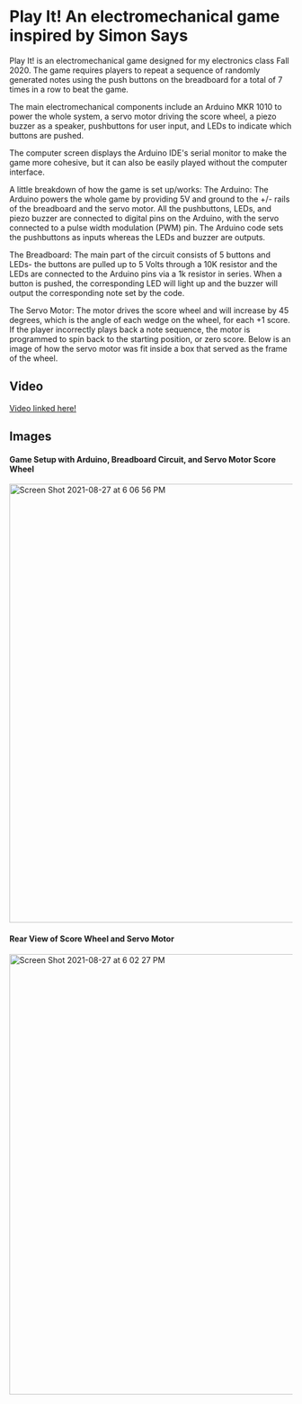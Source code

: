 # Play It! An electromechanical game inspired by Simon Says

Play It! is an electromechanical game designed for my electronics class Fall 2020. The game requires players to repeat a sequence of randomly generated notes using the push buttons on the breadboard for a total of 7 times in a row to beat the game.

The main electromechanical components include an Arduino MKR 1010 to power the whole system, a servo motor driving the score wheel, a piezo buzzer as a speaker, pushbuttons for user input, and LEDs to indicate which buttons are pushed. 

The computer screen displays the Arduino IDE's serial monitor to make the game more cohesive, but it can also be easily played without the computer interface.

A little breakdown of how the game is set up/works:
The Arduino: The Arduino powers the whole game by providing 5V and ground to the +/- rails of the breadboard and the servo motor. All the pushbuttons, LEDs, and piezo buzzer are connected to digital pins on the Arduino, with the servo connected to a pulse width modulation (PWM) pin. The Arduino code sets the pushbuttons as inputs whereas the LEDs and buzzer are outputs. 

The Breadboard: The main part of the circuit consists of 5 buttons and LEDs- the buttons are pulled up to 5 Volts through a 10K resistor and the LEDs are connected to the Arduino pins via a 1k resistor in series. When a button is pushed, the corresponding LED will light up and the buzzer will output the corresponding note set by the code. 

The Servo Motor: The motor drives the score wheel and will increase by 45 degrees, which is the angle of each wedge on the wheel, for each +1 score. If the player incorrectly plays back a note sequence, the motor is programmed to spin back to the starting position, or zero score. Below is an image of how the servo motor was fit inside a box that served as the frame of the wheel.

## Video
[Video linked here!](https://youtu.be/tz9NjHjXaaw)

## Images
#### Game Setup with Arduino, Breadboard Circuit, and Servo Motor Score Wheel
<img width="780" alt="Screen Shot 2021-08-27 at 6 06 56 PM" src="https://user-images.githubusercontent.com/49819466/131193406-8ea3d6f5-0d95-4273-8c76-8257d45494b7.png">

#### Rear View of Score Wheel and Servo Motor
<img width="783" alt="Screen Shot 2021-08-27 at 6 02 27 PM" src="https://user-images.githubusercontent.com/49819466/131193123-be983cae-27be-4968-9aaf-88c8620304be.png">
